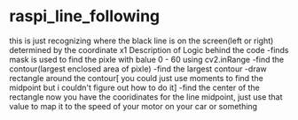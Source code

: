 # raspi_line_following
this is just recognizing where the black line is on the screen(left or right) determined by the coordinate x1
Description of Logic behind the code
-finds mask is used to find the pixle with balue 0 - 60 using cv2.inRange
-find the contour(largest enclosed area of pixle)
-find the largest contour
-draw rectangle around the contour[ you could just use moments to find the midpoint but i couldn't figure out how to do it]
-find the center of the rectangle 
now you have the cooridinates for the line midpoint, just use that value to map it to the speed of your motor on your car or something
